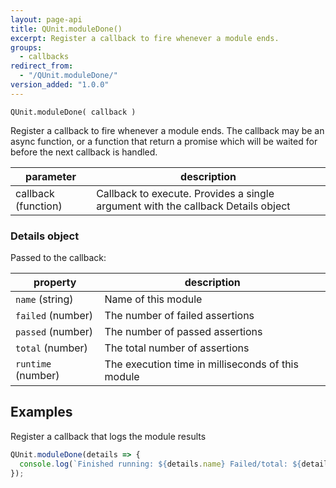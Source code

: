 ```yaml
---
layout: page-api
title: QUnit.moduleDone()
excerpt: Register a callback to fire whenever a module ends.
groups:
  - callbacks
redirect_from:
  - "/QUnit.moduleDone/"
version_added: "1.0.0"
---
```


`QUnit.moduleDone( callback )`

Register a callback to fire whenever a module ends. The callback may be an async function, or a function that return a promise which will be waited for before the next callback is handled.

| parameter | description |
|-----------|-------------|
| callback (function) | Callback to execute. Provides a single argument with the callback Details object |

### Details object

Passed to the callback:

| property | description |
|-----------|-------------|
| `name` (string) | Name of this module |
| `failed` (number) | The number of failed assertions |
| `passed` (number) | The number of passed assertions |
| `total` (number) | The total number of assertions |
| `runtime` (number) | The execution time in milliseconds of this module |

## Examples

Register a callback that logs the module results

```js
QUnit.moduleDone(details => {
  console.log(`Finished running: ${details.name} Failed/total: ${details.failed}/${details.total}`);
});
```

